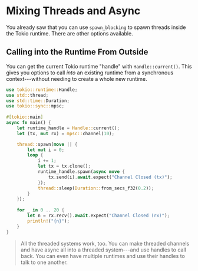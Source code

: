 # Mixing Threads and Async

You already saw that you can use `spawn_blocking` to spawn threads inside the Tokio runtime. There are other options available.

## Calling into the Runtime From Outside

You can get the current Tokio runtime "handle" with `Handle::current()`. This gives you options to call *into* an existing runtime from a synchronous context---without needing to create a whole new runtime.

```rust
use tokio::runtime::Handle;
use std::thread;
use std::time::Duration;
use tokio::sync::mpsc;
 
#[tokio::main]
async fn main() {
    let runtime_handle = Handle::current();
    let (tx, mut rx) = mpsc::channel(10);

    thread::spawn(move || {
        let mut i = 0;
        loop {
            i += 1;
            let tx = tx.clone();
            runtime_handle.spawn(async move {
                tx.send(i).await.expect("Channel Closed (tx)");
            });
            thread::sleep(Duration::from_secs_f32(0.2));
        }
    });
    
    for _ in 0 .. 20 {
        let n = rx.recv().await.expect("Channel Closed (rx)");
        println!("{n}");
    }
}
```

> All the threaded systems work, too. You can make threaded channels and have async all into a threaded system---and use handles to call back. You can even have multiple runtimes and use their handles to talk to one another.
